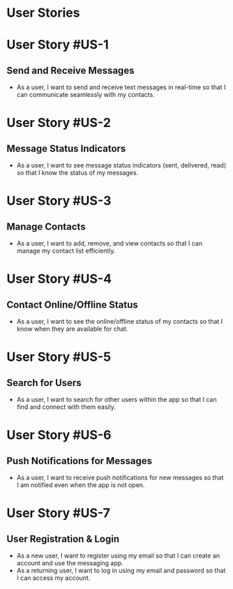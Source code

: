 # User Stories

# User Story #US-1

## Send and Receive Messages

- As a user, I want to send and receive text messages in real-time so that I can communicate seamlessly with my contacts.

# User Story #US-2

## Message Status Indicators

- As a user, I want to see message status indicators (sent, delivered, read) so that I know the status of my messages.

# User Story #US-3

## Manage Contacts

- As a user, I want to add, remove, and view contacts so that I can manage my contact list efficiently.

# User Story #US-4

## Contact Online/Offline Status

- As a user, I want to see the online/offline status of my contacts so that I know when they are available for chat.

# User Story #US-5

## Search for Users

- As a user, I want to search for other users within the app so that I can find and connect with them easily.

# User Story #US-6

## Push Notifications for Messages

- As a user, I want to receive push notifications for new messages so that I am notified even when the app is not open.

# User Story #US-7

## User Registration & Login

- As a new user, I want to register using my email so that I can create an account and use the messaging app.
- As a returning user, I want to log in using my email and password so that I can access my account.